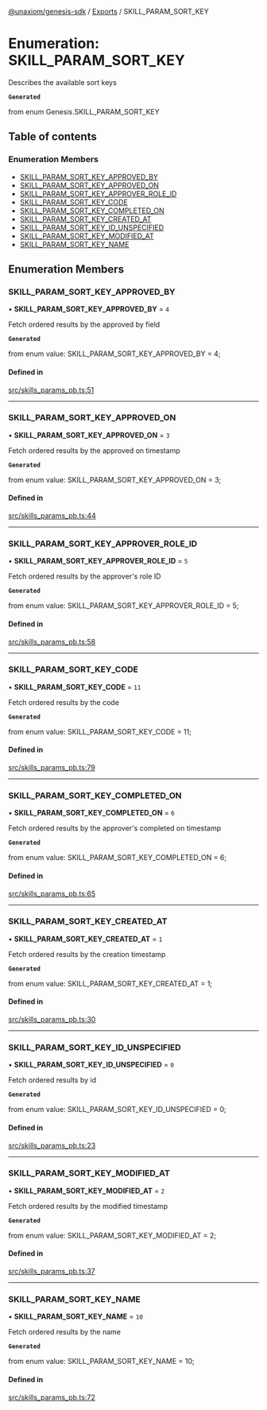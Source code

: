 [@unaxiom/genesis-sdk](../README.md) / [Exports](../modules.md) / SKILL\_PARAM\_SORT\_KEY

# Enumeration: SKILL\_PARAM\_SORT\_KEY

Describes the available sort keys

**`Generated`**

from enum Genesis.SKILL_PARAM_SORT_KEY

## Table of contents

### Enumeration Members

- [SKILL\_PARAM\_SORT\_KEY\_APPROVED\_BY](SKILL_PARAM_SORT_KEY.md#skill_param_sort_key_approved_by)
- [SKILL\_PARAM\_SORT\_KEY\_APPROVED\_ON](SKILL_PARAM_SORT_KEY.md#skill_param_sort_key_approved_on)
- [SKILL\_PARAM\_SORT\_KEY\_APPROVER\_ROLE\_ID](SKILL_PARAM_SORT_KEY.md#skill_param_sort_key_approver_role_id)
- [SKILL\_PARAM\_SORT\_KEY\_CODE](SKILL_PARAM_SORT_KEY.md#skill_param_sort_key_code)
- [SKILL\_PARAM\_SORT\_KEY\_COMPLETED\_ON](SKILL_PARAM_SORT_KEY.md#skill_param_sort_key_completed_on)
- [SKILL\_PARAM\_SORT\_KEY\_CREATED\_AT](SKILL_PARAM_SORT_KEY.md#skill_param_sort_key_created_at)
- [SKILL\_PARAM\_SORT\_KEY\_ID\_UNSPECIFIED](SKILL_PARAM_SORT_KEY.md#skill_param_sort_key_id_unspecified)
- [SKILL\_PARAM\_SORT\_KEY\_MODIFIED\_AT](SKILL_PARAM_SORT_KEY.md#skill_param_sort_key_modified_at)
- [SKILL\_PARAM\_SORT\_KEY\_NAME](SKILL_PARAM_SORT_KEY.md#skill_param_sort_key_name)

## Enumeration Members

### SKILL\_PARAM\_SORT\_KEY\_APPROVED\_BY

• **SKILL\_PARAM\_SORT\_KEY\_APPROVED\_BY** = ``4``

Fetch ordered results by the approved by field

**`Generated`**

from enum value: SKILL_PARAM_SORT_KEY_APPROVED_BY = 4;

#### Defined in

[src/skills_params_pb.ts:51](https://github.com/Unaxiom/genesis-ts-sdk/blob/a265138/src/skills_params_pb.ts#L51)

___

### SKILL\_PARAM\_SORT\_KEY\_APPROVED\_ON

• **SKILL\_PARAM\_SORT\_KEY\_APPROVED\_ON** = ``3``

Fetch ordered results by the approved on timestamp

**`Generated`**

from enum value: SKILL_PARAM_SORT_KEY_APPROVED_ON = 3;

#### Defined in

[src/skills_params_pb.ts:44](https://github.com/Unaxiom/genesis-ts-sdk/blob/a265138/src/skills_params_pb.ts#L44)

___

### SKILL\_PARAM\_SORT\_KEY\_APPROVER\_ROLE\_ID

• **SKILL\_PARAM\_SORT\_KEY\_APPROVER\_ROLE\_ID** = ``5``

Fetch ordered results by the approver's role ID

**`Generated`**

from enum value: SKILL_PARAM_SORT_KEY_APPROVER_ROLE_ID = 5;

#### Defined in

[src/skills_params_pb.ts:58](https://github.com/Unaxiom/genesis-ts-sdk/blob/a265138/src/skills_params_pb.ts#L58)

___

### SKILL\_PARAM\_SORT\_KEY\_CODE

• **SKILL\_PARAM\_SORT\_KEY\_CODE** = ``11``

Fetch ordered results by the code

**`Generated`**

from enum value: SKILL_PARAM_SORT_KEY_CODE = 11;

#### Defined in

[src/skills_params_pb.ts:79](https://github.com/Unaxiom/genesis-ts-sdk/blob/a265138/src/skills_params_pb.ts#L79)

___

### SKILL\_PARAM\_SORT\_KEY\_COMPLETED\_ON

• **SKILL\_PARAM\_SORT\_KEY\_COMPLETED\_ON** = ``6``

Fetch ordered results by the approver's completed on timestamp

**`Generated`**

from enum value: SKILL_PARAM_SORT_KEY_COMPLETED_ON = 6;

#### Defined in

[src/skills_params_pb.ts:65](https://github.com/Unaxiom/genesis-ts-sdk/blob/a265138/src/skills_params_pb.ts#L65)

___

### SKILL\_PARAM\_SORT\_KEY\_CREATED\_AT

• **SKILL\_PARAM\_SORT\_KEY\_CREATED\_AT** = ``1``

Fetch ordered results by the creation timestamp

**`Generated`**

from enum value: SKILL_PARAM_SORT_KEY_CREATED_AT = 1;

#### Defined in

[src/skills_params_pb.ts:30](https://github.com/Unaxiom/genesis-ts-sdk/blob/a265138/src/skills_params_pb.ts#L30)

___

### SKILL\_PARAM\_SORT\_KEY\_ID\_UNSPECIFIED

• **SKILL\_PARAM\_SORT\_KEY\_ID\_UNSPECIFIED** = ``0``

Fetch ordered results by id

**`Generated`**

from enum value: SKILL_PARAM_SORT_KEY_ID_UNSPECIFIED = 0;

#### Defined in

[src/skills_params_pb.ts:23](https://github.com/Unaxiom/genesis-ts-sdk/blob/a265138/src/skills_params_pb.ts#L23)

___

### SKILL\_PARAM\_SORT\_KEY\_MODIFIED\_AT

• **SKILL\_PARAM\_SORT\_KEY\_MODIFIED\_AT** = ``2``

Fetch ordered results by the modified timestamp

**`Generated`**

from enum value: SKILL_PARAM_SORT_KEY_MODIFIED_AT = 2;

#### Defined in

[src/skills_params_pb.ts:37](https://github.com/Unaxiom/genesis-ts-sdk/blob/a265138/src/skills_params_pb.ts#L37)

___

### SKILL\_PARAM\_SORT\_KEY\_NAME

• **SKILL\_PARAM\_SORT\_KEY\_NAME** = ``10``

Fetch ordered results by the name

**`Generated`**

from enum value: SKILL_PARAM_SORT_KEY_NAME = 10;

#### Defined in

[src/skills_params_pb.ts:72](https://github.com/Unaxiom/genesis-ts-sdk/blob/a265138/src/skills_params_pb.ts#L72)
